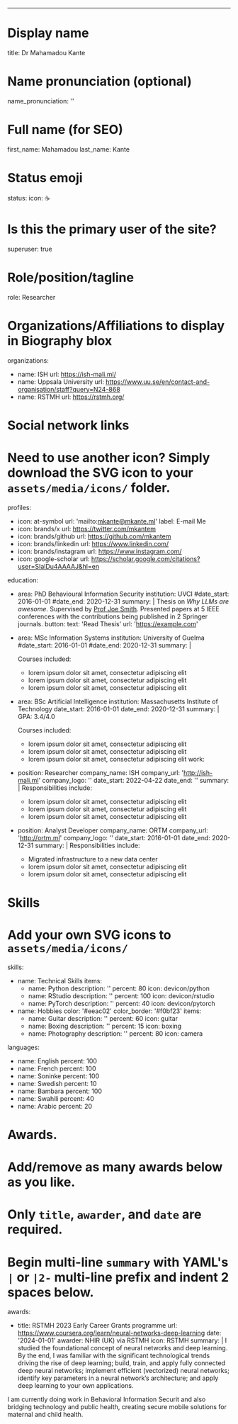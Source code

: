 ---
# Display name
title: Dr Mahamadou Kante

# Name pronunciation (optional)
name_pronunciation: ''

# Full name (for SEO)
first_name: Mahamadou
last_name: Kante

# Status emoji
status:
  icon: ☕️

# Is this the primary user of the site?
superuser: true

# Role/position/tagline
role: Researcher

# Organizations/Affiliations to display in Biography blox
organizations:
  - name: ISH
    url: https://ish-mali.ml/
  - name: Uppsala University
    url: https://www.uu.se/en/contact-and-organisation/staff?query=N24-868
  - name: RSTMH
    url: https://rstmh.org/

# Social network links
# Need to use another icon? Simply download the SVG icon to your `assets/media/icons/` folder.
profiles:
  - icon: at-symbol
    url: 'mailto:mkante@mkante.ml'
    label: E-mail Me
  - icon: brands/x
    url: https://twitter.com/mkantem
  - icon: brands/github
    url: https://github.com/mkantem
  - icon: brands/linkedin
    url: https://www.linkedin.com/
  - icon: brands/instagram
    url: https://www.instagram.com/
  - icon: google-scholar
    url: https://scholar.google.com/citations?user=SIalDu4AAAAJ&hl=en

education:
  - area: PhD Behavioural Information Security
    institution: UVCI
    #date_start: 2016-01-01
    #date_end: 2020-12-31
    summary: |
      Thesis on _Why LLMs are awesome_. Supervised by [Prof Joe Smith](https://example.com). Presented papers at 5 IEEE conferences with the contributions being published in 2 Springer journals.
    button:
      text: 'Read Thesis'
      url: 'https://example.com'
  - area: MSc Information Systems
    institution: University of Guelma
    #date_start: 2016-01-01
    #date_end: 2020-12-31
    summary: |


      Courses included:
      - lorem ipsum dolor sit amet, consectetur adipiscing elit
      - lorem ipsum dolor sit amet, consectetur adipiscing elit
      - lorem ipsum dolor sit amet, consectetur adipiscing elit
  - area: BSc Artificial Intelligence
    institution: Massachusetts Institute of Technology
    date_start: 2016-01-01
    date_end: 2020-12-31
    summary: |
      GPA: 3.4/4.0
      
      Courses included:
      - lorem ipsum dolor sit amet, consectetur adipiscing elit
      - lorem ipsum dolor sit amet, consectetur adipiscing elit
      - lorem ipsum dolor sit amet, consectetur adipiscing elit
work:
  - position: Researcher
    company_name: ISH
    company_url: 'http://ish-mali.ml'
    company_logo: ''
    date_start: 2022-04-22
    date_end: ''
    summary: |
      Responsibilities include:
      - lorem ipsum dolor sit amet, consectetur adipiscing elit
      - lorem ipsum dolor sit amet, consectetur adipiscing elit
      - lorem ipsum dolor sit amet, consectetur adipiscing elit
  - position: Analyst Developer 
    company_name: ORTM
    company_url: 'http://ortm.ml'
    company_logo: ''
    date_start: 2016-01-01
    date_end: 2020-12-31
    summary: |
      Responsibilities include:
      - Migrated infrastructure to a new data center
      - lorem ipsum dolor sit amet, consectetur adipiscing elit
      - lorem ipsum dolor sit amet, consectetur adipiscing elit

# Skills
# Add your own SVG icons to `assets/media/icons/`
skills:
  - name: Technical Skills
    items:
      - name: Python
        description: ''
        percent: 80
        icon: devicon/python
      - name: RStudio
        description: ''
        percent: 100
        icon: devicon/rstudio
      - name: PyTorch
        description: ''
        percent: 40
        icon: devicon/pytorch
  - name: Hobbies
    color: '#eeac02'
    color_border: '#f0bf23'
    items:
      - name: Guitar
        description: ''
        percent: 60
        icon: guitar
      - name: Boxing
        description: ''
        percent: 15
        icon: boxing
      - name: Photography
        description: ''
        percent: 80
        icon: camera

languages:
  - name: English
    percent: 100
  - name: French
    percent: 100
  - name: Soninke
    percent: 100
  - name: Swedish
    percent: 10
  - name: Bambara
    percent: 100
  - name: Swahili
    percent: 40
  - name: Arabic
    percent: 20

# Awards.
#   Add/remove as many awards below as you like.
#   Only `title`, `awarder`, and `date` are required.
#   Begin multi-line `summary` with YAML's `|` or `|2-` multi-line prefix and indent 2 spaces below.
awards:
  - title: RSTMH 2023 Early Career Grants programme
    url: https://www.coursera.org/learn/neural-networks-deep-learning
    date: '2024-01-01'
    awarder: NHIR (UK) via RSTMH
    icon: RSTMH
    summary: |
      I studied the foundational concept of neural networks and deep learning. By the end, I was familiar with the significant technological trends driving the rise of deep learning; build, train, and apply fully connected deep neural networks; implement efficient (vectorized) neural networks; identify key parameters in a neural network’s architecture; and apply deep learning to your own applications.
  

I am currently doing work in Behavioral Information Securit and also bridging technology and public health, creating secure mobile solutions for maternal and child health.
